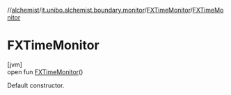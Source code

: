 //[alchemist](../../../index.md)/[it.unibo.alchemist.boundary.monitor](../index.md)/[FXTimeMonitor](index.md)/[FXTimeMonitor](-f-x-time-monitor.md)

# FXTimeMonitor

[jvm]\
open fun [FXTimeMonitor](-f-x-time-monitor.md)()

Default constructor.
